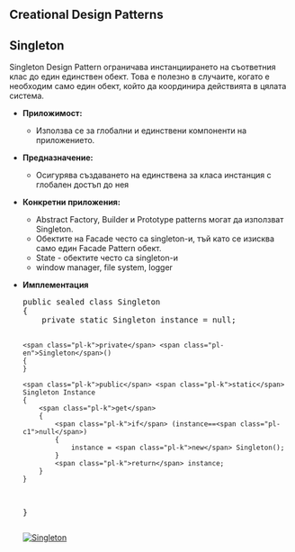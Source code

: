 <article class="markdown-body entry-content" itemprop="mainContentOfPage"><h1><a id="user-content-creational-design-patterns" class="anchor" href="#creational-design-patterns" aria-hidden="true"><span class="octicon octicon-link"></span></a>Creational Design Patterns</h1>

<h2><a id="user-content-singleton" class="anchor" href="#singleton" aria-hidden="true"><span class="octicon octicon-link"></span></a>Singleton</h2>

<p>Singleton Design Pattern ограничава инстанциирането на съответния клас до един единствен обект. Това е полезно в случаите, когато е необходим само един обект, който да координира действията в цялата система.</p>

<ul>
<li><p><strong>Приложимост:</strong></p>

<ul>
<li>Използва се за глобални и единствени компоненти на приложението. </li>
</ul></li>
<li><p><strong>Предназначение:</strong></p> 

<ul>
<li>Осигурява създаването на единствена за класа инстанция с глобален достъп до нея</li>
</ul></li>
<li><p><strong>Конкретни приложения:</strong></p>

<ul>
<li>Abstract Factory, Builder и Prototype patterns могат да използват Singleton.</li>
<li>Обектите на Facade често са singleton-и, тъй като се изисква само един Facade Pattern обект.</li>
<li>State - обектите често са singleton-и</li>
<li>window manager, file system, logger</li>
</ul></li>

<li><p><strong>Имплементация</strong></p>

<div class="highlight highlight-c#"><pre><span class="pl-k">public</span> <span class="pl-k">sealed</span> <span class="pl-k">class</span> <span class="pl-en">Singleton</span>
{
    <span class="pl-k">private</span> <span class="pl-k">static</span> Singleton instance = <span class="pl-c1">null</span>;

    <span class="pl-k">private</span> <span class="pl-en">Singleton</span>()
    {
    }

    <span class="pl-k">public</span> <span class="pl-k">static</span> Singleton Instance
    {
        <span class="pl-k">get</span>
        {
            <span class="pl-k">if</span> (instance==<span class="pl-c1">null</span>)
            {
                instance = <span class="pl-k">new</span> Singleton();
            }
            <span class="pl-k">return</span> instance;
        }
    }
}</pre></div>

<p><a href="/Ange-Git/raw/master/MyTelerikAcademyHomeWorks/HighQualityCode/HW18.Creational-Patterns/images/Singleton.jpg" target="_blank"><img src="/Ange-Git/raw/master/MyTelerikAcademyHomeWorks/HighQualityCode/HW18.Creational-Patterns/images/Singleton.jpg" alt="Singleton" title="Singleton - UML diagram" style="max-width:100%;"></a></p>

</article>

